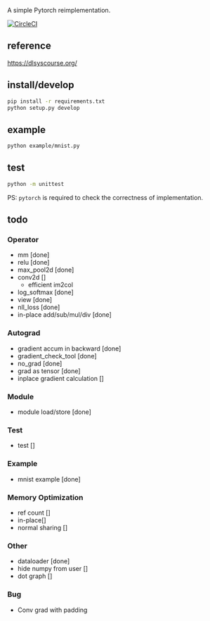 A simple Pytorch reimplementation.

[![CircleCI](https://circleci.com/gh/Cjkkkk/Pyflow.svg?style=svg)](https://circleci.com/gh/Cjkkkk/Pyflow)

## reference
https://dlsyscourse.org/

## install/develop
```bash
pip install -r requirements.txt
python setup.py develop
```
## example
```bash
python example/mnist.py
```
## test
```bash
python -m unittest
```

PS: `pytorch` is required to check the correctness of implementation.

## todo
### Operator
* mm [done]
* relu [done]
* max_pool2d [done]
* conv2d []
    * efficient im2col
* log_softmax [done]
* view [done]
* nll_loss [done]
* in-place add/sub/mul/div [done]


### Autograd
* gradient accum in backward [done]
* gradient_check_tool [done]
* no_grad [done]
* grad as tensor [done]
* inplace gradient calculation []

### Module
* module load/store [done]

### Test
* test []

### Example
* mnist example [done]

### Memory Optimization
* ref count []
* in-place[]
* normal sharing []

### Other
* dataloader [done]
* hide numpy from user []
* dot graph []


### Bug
* Conv grad with padding